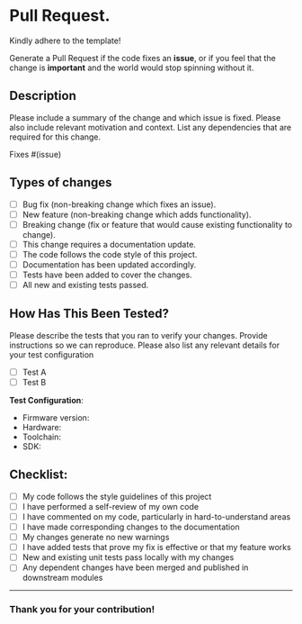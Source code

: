 # Pull Request.

Kindly adhere to the template!

Generate a Pull Request if the code fixes an **issue**, or if you feel that the change is **important** and the world would stop spinning without it.

## Description

Please include a summary of the change and which issue is fixed. Please also include relevant motivation and context.
List any dependencies that are required for this change.

Fixes #(issue)

## Types of changes

- [ ] Bug fix (non-breaking change which fixes an issue).
- [ ] New feature (non-breaking change which adds functionality).
- [ ] Breaking change (fix or feature that would cause existing functionality to change).
- [ ] This change requires a documentation update.
- [ ] The code follows the code style of this project.
- [ ] Documentation has been updated accordingly.
- [ ] Tests have been added to cover the changes.
- [ ] All new and existing tests passed.

## How Has This Been Tested?

Please describe the tests that you ran to verify your changes. Provide instructions so we can reproduce. Please also list any relevant details for your test configuration

- [ ] Test A
- [ ] Test B

**Test Configuration**:

- Firmware version:
- Hardware:
- Toolchain:
- SDK:

## Checklist:

- [ ] My code follows the style guidelines of this project
- [ ] I have performed a self-review of my own code
- [ ] I have commented on my code, particularly in hard-to-understand areas
- [ ] I have made corresponding changes to the documentation
- [ ] My changes generate no new warnings
- [ ] I have added tests that prove my fix is effective or that my feature works
- [ ] New and existing unit tests pass locally with my changes
- [ ] Any dependent changes have been merged and published in downstream modules

---

### Thank you for your contribution!

